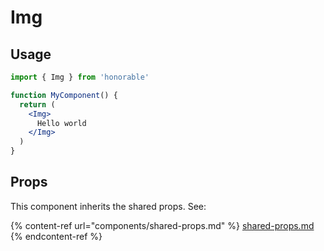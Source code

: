# Img

## Usage

```jsx
import { Img } from 'honorable'

function MyComponent() {
  return (
    <Img>
      Hello world
    </Img>
  )
}
```

## Props

This component inherits the shared props. See:

{% content-ref url="components/shared-props.md" %}
[shared-props.md](components/shared-props.md)
{% endcontent-ref %}

